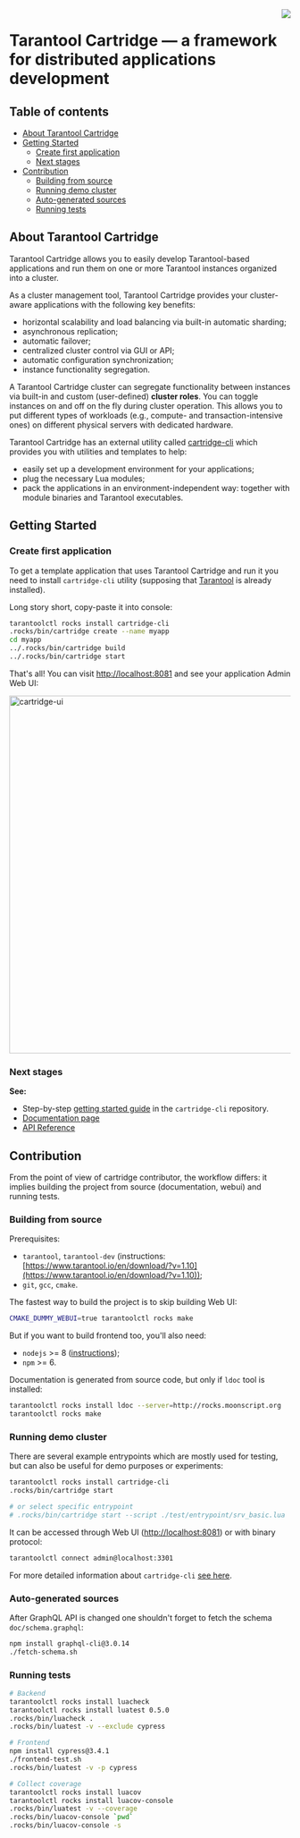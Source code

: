 <a href="http://tarantool.org">
   <img src="https://avatars2.githubusercontent.com/u/2344919?v=2&s=250"
align="right">
</a>

# Tarantool Cartridge &mdash; a framework for distributed applications development

## Table of contents

* [About Tarantool Cartridge](#about-tarantool-cartridge)
* [Getting Started](#getting-started)
  * [Create first application](#create-first-application)
  * [Next stages](#next-stages)
* [Contribution](#contribution)
  * [Building from source](#building-from-source)
  * [Running demo cluster](#running-demo-cluster)
  * [Auto-generated sources](#auto-generated-sources)
  * [Running tests](#running-tests)

## About Tarantool Cartridge

Tarantool Cartridge allows you to easily develop Tarantool-based applications
and run them on one or more Tarantool instances organized into a cluster.

As a cluster management tool, Tarantool Cartridge provides your cluster-aware
applications with the following key benefits:

* horizontal scalability and load balancing via built-in automatic sharding;
* asynchronous replication;
* automatic failover;
* centralized cluster control via GUI or API;
* automatic configuration synchronization;
* instance functionality segregation.

A Tarantool Cartridge cluster can segregate functionality between instances via
built-in and custom (user-defined) **cluster roles**. You can toggle instances
on and off on the fly during cluster operation. This allows you to put
different types of workloads (e.g., compute- and transaction-intensive ones) on
different physical servers with dedicated hardware.

Tarantool Cartridge has an external utility called
[cartridge-cli](https://github.com/tarantool/cartridge-cli) which
provides you with utilities and templates to help:

* easily set up a development environment for your applications;
* plug the necessary Lua modules;
* pack the applications in an environment-independent way: together with
  module binaries and Tarantool executables.

## Getting Started

### Create first application

To get a template application that uses Tarantool Cartridge and run it
you need to install `cartridge-cli` utility (supposing that
[Tarantool](https://www.tarantool.io/en/download/) is already
installed).

Long story short, copy-paste it into console:

```sh
tarantoolctl rocks install cartridge-cli
.rocks/bin/cartridge create --name myapp
cd myapp
../.rocks/bin/cartridge build
../.rocks/bin/cartridge start
```

That's all! You can visit [http://localhost:8081](http://localhost:8081) 
and see your application Admin Web UI:

<img width="640" alt="cartridge-ui" src="https://user-images.githubusercontent.com/11336358/75786427-52820c00-5d76-11ea-93a4-309623bda70f.png">

### Next stages

**See:**

* Step-by-step
  [getting started guide](https://github.com/tarantool/cartridge-cli/blob/master/examples/getting-started-app/README.md)
  in the ``cartridge-cli`` repository.
* [Documentation page](https://www.tarantool.io/en/doc/2.2/book/cartridge/)
* [API Reference](https://www.tarantool.io/en/rocks/cartridge/1.0/)

## Contribution

From the point of view of cartridge contributor, the workflow differs:
it implies building the project from source (documentation, webui) and
running tests.

### Building from source

Prerequisites:

* ``tarantool``, ``tarantool-dev`` (instructions:
  [https://www.tarantool.io/en/download/?v=1.10](https://www.tarantool.io/en/download/?v=1.10));
* ``git``, ``gcc``, ``cmake``.

The fastest way to build the project is to skip building Web UI:

```sh
CMAKE_DUMMY_WEBUI=true tarantoolctl rocks make
```

But if you want to build frontend too, you'll also need:

* ``nodejs`` >= 8 ([instructions](https://github.com/nodesource/distributions));
* ``npm`` >= 6.

Documentation is generated from source code, but only if `ldoc` tool is
installed:

```sh
tarantoolctl rocks install ldoc --server=http://rocks.moonscript.org
tarantoolctl rocks make
```

### Running demo cluster

There are several example entrypoints which are mostly used for testing,
but can also be useful for demo purposes or experiments:

```sh
tarantoolctl rocks install cartridge-cli
.rocks/bin/cartridge start

# or select specific entrypoint
# .rocks/bin/cartridge start --script ./test/entrypoint/srv_basic.lua
```

It can be accessed through Web UI ([http://localhost:8081](http://localhost:8081))
or with binary protocol:

```sh
tarantoolctl connect admin@localhost:3301
```

For more detailed information about `cartridge-cli`
[see here](https://github.com/tarantool/cartridge-cli#readme).

### Auto-generated sources

After GraphQL API is changed one shouldn't forget to fetch the schema
`doc/schema.graphql`:

```sh
npm install graphql-cli@3.0.14
./fetch-schema.sh
```

### Running tests

```sh
# Backend
tarantoolctl rocks install luacheck
tarantoolctl rocks install luatest 0.5.0
.rocks/bin/luacheck .
.rocks/bin/luatest -v --exclude cypress

# Frontend
npm install cypress@3.4.1
./frontend-test.sh
.rocks/bin/luatest -v -p cypress

# Collect coverage
tarantoolctl rocks install luacov
tarantoolctl rocks install luacov-console
.rocks/bin/luatest -v --coverage
.rocks/bin/luacov-console `pwd`
.rocks/bin/luacov-console -s
```
